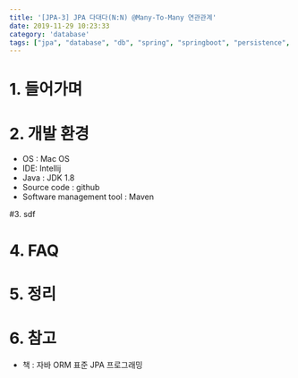 ```yaml
---
title: '[JPA-3] JPA 다대다(N:N) @Many-To-Many 연관관계'
date: 2019-11-29 10:23:33
category: 'database'
tags: ["jpa", "database", "db", "spring", "springboot", "persistence", "query", "객체지향쿼리", "데이터베이스", "스프링", "스프링부트"]
---
```


# 1. 들어가며



# 2. 개발 환경

* OS : Mac OS
* IDE: Intellij
* Java : JDK 1.8
* Source code : github
* Software management tool : Maven

#3. sdf

# 4. FAQ

# 5. 정리

# 6. 참고




* 책 : 자바 ORM 표준 JPA 프로그래밍
